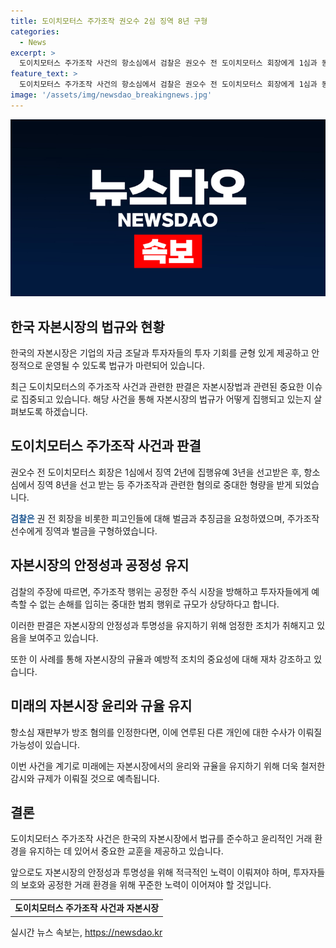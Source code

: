 ```yaml
---
title: 도이치모터스 주가조작 권오수 2심 징역 8년 구형
categories:
  - News
excerpt: >
  도이치모터스 주가조작 사건의 항소심에서 검찰은 권오수 전 도이치모터스 회장에게 1심과 동일한 징역 8년을 요청하고 있으며, 다른 피고인들에게도 유사한 구형량을 요청했다. 검찰은 주가조작으로 인한 공정한 주식 가격 형성 방해가 심각한 범죄 행위라고 강조하며, 김 여사에 대한 수사 가능성도 제기되고 있다. 또한, 권 전 회장의 주가조작 사건의 전주로 알려진 손씨의 방조 혐의를 통해 김 여사에 대한 수사 가능성이 높아졌다고 전해졌다.
feature_text: >
  도이치모터스 주가조작 사건의 항소심에서 검찰은 권오수 전 도이치모터스 회장에게 1심과 동일한 징역 8년을 요청하고 있으며, 다른 피고인들에게도 유사한 구형량을 요청했다. 검찰은 주가조작으로 인한 공정한 주식 가격 형성 방해가 심각한 범죄 행위라고 강조하며, 김 여사에 대한 수사 가능성도 제기되고 있다. 또한, 권 전 회장의 주가조작 사건의 전주로 알려진 손씨의 방조 혐의를 통해 김 여사에 대한 수사 가능성이 높아졌다고 전해졌다.
image: '/assets/img/newsdao_breakingnews.jpg'
---
```


<p><img src="/assets/img/newsdao_breakingnews.jpg" alt="koreaapp 속보" /></p>

<h2 data-ke-size="size26">한국 자본시장의 법규와 현황</h2>

<p data-ke-size="size16">한국의 자본시장은 기업의 자금 조달과 투자자들의 투자 기회를 균형 있게 제공하고 안정적으로 운영될 수 있도록 법규가 마련되어 있습니다.</p>

<p data-ke-size="size16">최근 도이치모터스의 주가조작 사건과 관련한 판결은 자본시장법과 관련된 중요한 이슈로 집중되고 있습니다. 해당 사건을 통해 자본시장의 법규가 어떻게 집행되고 있는지 살펴보도록 하겠습니다.</p>

<h2 data-ke-size="size26">도이치모터스 주가조작 사건과 판결</h2>

<p data-ke-size="size16">권오수 전 도이치모터스 회장은 1심에서 징역 2년에 집행유예 3년을 선고받은 후, 항소심에서 징역 8년을 선고 받는 등 주가조작과 관련한 혐의로 중대한 형량을 받게 되었습니다.</p>

<p data-ke-size="size16"><b><span style="color: #1a5490;">검찰은</span></b> 권 전 회장을 비롯한 피고인들에 대해 벌금과 추징금을 요청하였으며, 주가조작 선수에게 징역과 벌금을 구형하였습니다.</p>

<h2 data-ke-size="size26">자본시장의 안정성과 공정성 유지</h2>

<p data-ke-size="size16">검찰의 주장에 따르면, 주가조작 행위는 공정한 주식 시장을 방해하고 투자자들에게 예측할 수 없는 손해를 입히는 중대한 범죄 행위로 규모가 상당하다고 합니다.</p>

<p data-ke-size="size16">이러한 판결은 자본시장의 안정성과 투명성을 유지하기 위해 엄정한 조치가 취해지고 있음을 보여주고 있습니다.</p>

<p data-ke-size="size16">또한 이 사례를 통해 자본시장의 규율과 예방적 조치의 중요성에 대해 재차 강조하고 있습니다.</p>

<h2 data-ke-size="size26">미래의 자본시장 윤리와 규율 유지</h2>

<p data-ke-size="size16">항소심 재판부가 방조 혐의를 인정한다면, 이에 연루된 다른 개인에 대한 수사가 이뤄질 가능성이 있습니다.</p>

<p data-ke-size="size16">이번 사건을 계기로 미래에는 자본시장에서의 윤리와 규율을 유지하기 위해 더욱 철저한 감시와 규제가 이뤄질 것으로 예측됩니다.</p>

<h2 data-ke-size="size26">결론</h2>

<p data-ke-size="size16">도이치모터스 주가조작 사건은 한국의 자본시장에서 법규를 준수하고 윤리적인 거래 환경을 유지하는 데 있어서 중요한 교훈을 제공하고 있습니다.</p>

<p data-ke-size="size16">앞으로도 자본시장의 안정성과 투명성을 위해 적극적인 노력이 이뤄져야 하며, 투자자들의 보호와 공정한 거래 환경을 위해 꾸준한 노력이 이어져야 할 것입니다.</p>

<table>
    <tbody>
        <tr>
            <td style="text-align: center; height: 17px;"><b>도이치모터스 주가조작 사건과 자본시장</b></td>
        </tr>
    </tbody>
</table>
실시간 뉴스 속보는, <a href="https://newsdao.kr" rel="dofollow">https://newsdao.kr</a>


